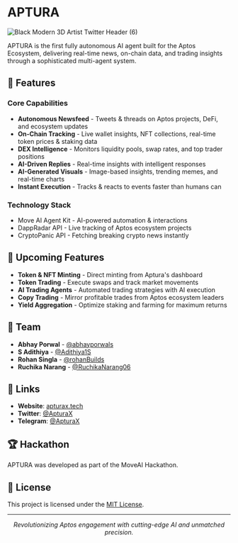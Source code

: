 # APTURA
![Black Modern 3D Artist Twitter Header (6)](https://github.com/user-attachments/assets/057b1e29-0fe0-433e-9970-ac8413b59b15)

APTURA is the first fully autonomous AI agent built for the Aptos Ecosystem, delivering real-time news, on-chain data, and trading insights through a sophisticated multi-agent system.

## 🌟 Features

### Core Capabilities
- **Autonomous Newsfeed** - Tweets & threads on Aptos projects, DeFi, and ecosystem updates
- **On-Chain Tracking** - Live wallet insights, NFT collections, real-time token prices & staking data
- **DEX Intelligence** - Monitors liquidity pools, swap rates, and top trader positions
- **AI-Driven Replies** - Real-time insights with intelligent responses
- **AI-Generated Visuals** - Image-based insights, trending memes, and real-time charts
- **Instant Execution** - Tracks & reacts to events faster than humans can

### Technology Stack
- Move AI Agent Kit - AI-powered automation & interactions
- DappRadar API - Live tracking of Aptos ecosystem projects
- CryptoPanic API - Fetching breaking crypto news instantly

## 🚀 Upcoming Features

- **Token & NFT Minting** - Direct minting from Aptura's dashboard
- **Token Trading** - Execute swaps and track market movements
- **AI Trading Agents** - Automated trading strategies with AI execution
- **Copy Trading** - Mirror profitable trades from Aptos ecosystem leaders
- **Yield Aggregation** - Optimize staking and farming for maximum returns

## 👥 Team

- **Abhay Porwal** - [@abhayporwals](https://twitter.com/abhayporwals)
- **S Adithiya** - [@Adithiya1S](https://twitter.com/Adithiya1S)
- **Rohan Singla** - [@rohanBuilds](https://twitter.com/rohanBuilds)
- **Ruchika Narang** - [@RuchikaNarang06](https://twitter.com/RuchikaNarang06)

## 🔗 Links

- **Website**: [apturax.tech](https://apturax.tech)
- **Twitter**: [@ApturaX](https://twitter.com/ApturaX)
- **Telegram**: [@ApturaX](https://t.me/ApturaX)

## 🏆 Hackathon

APTURA was developed as part of the MoveAI Hackathon.

## 📄 License

This project is licensed under the [MIT License](LICENSE).

---

<p align="center">
  <i>Revolutionizing Aptos engagement with cutting-edge AI and unmatched precision.</i>
</p>

